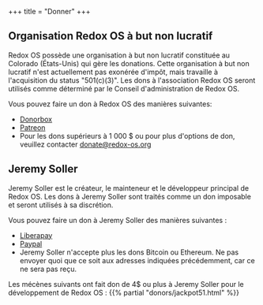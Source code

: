 +++
title = "Donner"
+++

## Organisation Redox OS à but non lucratif

Redox OS possède une organisation à but non lucratif constituée au Colorado (États-Unis) qui gère les donations.
Cette organisation à but non lucratif n'est actuellement pas exonérée d'impôt, 
mais travaille à l'acquisition du status "501(c)(3)". 
Les dons à l'association Redox OS seront utilisés comme déterminé par le 
Conseil d'administration de Redox OS.

Vous pouvez faire un don à Redox OS des manières suivantes:

 - [Donorbox](https://donorbox.org/redox-os)
 - [Patreon](https://www.patreon.com/redox_os)
 - Pour les dons supérieurs à 1 000 $ ou pour plus d'options de don, veuillez contacter
   donate@redox-os.org

## Jeremy Soller

Jeremy Soller est le créateur, le mainteneur et le développeur principal de Redox OS. 
Les dons à Jeremy Soller sont traités comme un don imposable et seront utilisés à sa discrétion.

Vous pouvez faire un don à Jeremy Soller des manières suivantes :

- [Liberapay](https://liberapay.com/redox_os)
- [Paypal](https://www.paypal.me/redoxos)
- Jeremy Soller n'accepte plus les dons Bitcoin ou Ethereum. Ne pas envoyer 
  quoi que ce soit aux adresses indiquées précédemment, car ce ne sera pas reçu.

Les mécènes suivants ont fait don de 4$ ou plus à Jeremy Soller pour le développement de Redox OS :
{{% partial "donors/jackpot51.html" %}}
